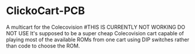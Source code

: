 # ClickoCart-PCB
A multicart for the Colecovision
#THIS IS CURRENTLY NOT WORKING DO NOT USE
It's supposed to be a super cheap Colecovision cart capable of playing most of the available ROMs from one cart using DIP switches rather than code to choose the ROM.
